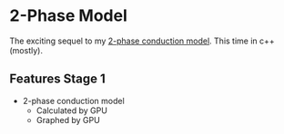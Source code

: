 # 2-Phase Model
The exciting sequel to my [2-phase conduction model](https://github.com/hen3-steenberg/2-phase-conduction-model). This time in c++ (mostly).

## Features Stage 1
* 2-phase conduction model
  * Calculated by GPU
  * Graphed by GPU
 
